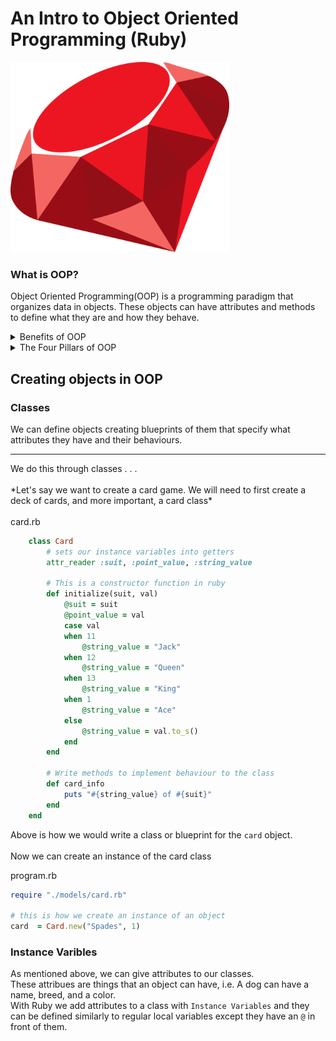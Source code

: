 # An Intro to Object Oriented Programming (Ruby)

<img src="https://github.com/adion81/ruby_lectures/blob/master/img/ruby.png" alt="Ruby" width="350px">

### What is OOP?

Object Oriented Programming(OOP) is a programming paradigm that organizes data in objects.  These objects can have attributes and methods to define what they are and how they behave.

<details>
    <summary>Benefits of OOP</summary>
    <ul>
        <li>Easy to collaborate</li>
        <li>Scalabity of your application</li>
        <li>Makes your code efficient and resuable</li>
    </ul>
</details>

<details>
    <summary>The Four Pillars of OOP</summary>
    <ul>
        <li>Encapsulation</li>
        <li>Abstraction</li>
        <li>Polymorphism</li>
        <li>Inheritance</li>
    </ul>
</details>

## Creating objects in OOP

### Classes
We can define objects creating blueprints of them that specify what attributes they have and their behaviours.<br>
<hr>
We do this through classes . . .<br>
<br>
*Let's say we want to create a card game.  We will need to first create a deck of cards, and more important, a card class*<br>
<br>
card.rb

```ruby
    class Card
        # sets our instance variables into getters
        attr_reader :suit, :point_value, :string_value

        # This is a constructor function in ruby
        def initialize(suit, val)
            @suit = suit
            @point_value = val
            case val
            when 11
                @string_value = "Jack"
            when 12
                @string_value = "Queen"
            when 13
                @string_value = "King"
            when 1
                @string_value = "Ace"
            else
                @string_value = val.to_s()
            end
        end

        # Write methods to implement behaviour to the class
        def card_info
            puts "#{string_value} of #{suit}"
        end
    end
```

Above is how we would write a class or blueprint for the `card` object.<br>
<br>
Now we can create an instance of the card class

program.rb

```ruby
require "./models/card.rb"

# this is how we create an instance of an object
card  = Card.new("Spades", 1)

```

 ### Instance Varibles

 As mentioned above, we can give attributes to our classes.<br>
 These attribues are things that an object can have, i.e. A dog can have a name, breed, and a color.<br>
 With Ruby we add attributes to a class with `Instance Variables` and they can be defined similarly to regular local variables except they have an `@` in front of them.
